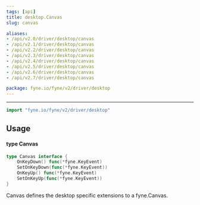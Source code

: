 ```yaml
---
tags: [api]
title: desktop.Canvas
slug: canvas

aliases:
- /api/v2.0/driver/desktop/canvas
- /api/v2.1/driver/desktop/canvas
- /api/v2.2/driver/desktop/canvas
- /api/v2.3/driver/desktop/canvas
- /api/v2.4/driver/desktop/canvas
- /api/v2.5/driver/desktop/canvas
- /api/v2.6/driver/desktop/canvas
- /api/v2.7/driver/desktop/canvas

package: fyne.io/fyne/v2/driver/desktop
---
```



---
```go
import "fyne.io/fyne/v2/driver/desktop"
```

## Usage

#### type Canvas

```go
type Canvas interface {
	OnKeyDown() func(*fyne.KeyEvent)
	SetOnKeyDown(func(*fyne.KeyEvent))
	OnKeyUp() func(*fyne.KeyEvent)
	SetOnKeyUp(func(*fyne.KeyEvent))
}
```

Canvas defines the desktop specific extensions to a fyne.Canvas.
